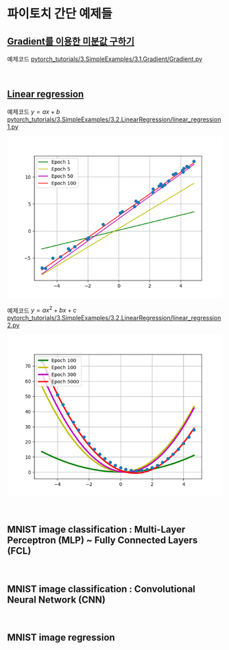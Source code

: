 
<br>

# 파이토치 간단 예제들

## [Gradient를 이용한 미분값 구하기](https://github.com/wooni-github/pytorch_tutorials/blob/main/3.SimpleExamples/3.1.Gradient/3.1.Gradient.md)
예제코드 [pytorch_tutorials/3.SimpleExamples/3.1.Gradient/Gradient.py](https://github.com/wooni-github/pytorch_tutorials/blob/main/3.SimpleExamples/3.1.Gradient/Gradient.py)

<br>

## [Linear regression](https://github.com/wooni-github/pytorch_tutorials/blob/main/3.SimpleExamples/3.2.LinearRegression/3.2.LinearRegression.md)
예제코드 $y = ax + b$ [pytorch_tutorials/3.SimpleExamples/3.2.LinearRegression/linear_regression1.py](https://github.com/wooni-github/pytorch_tutorials/blob/main/3.SimpleExamples/3.2.LinearRegression/linear_regression1.py)

![linear_regression1_image](3.2.LinearRegression/linear_regression1.png)

예제코드 $y = ax^2 + bx + c$ [pytorch_tutorials/3.SimpleExamples/3.2.LinearRegression/linear_regression2.py](https://github.com/wooni-github/pytorch_tutorials/blob/main/3.SimpleExamples/3.2.LinearRegression/linear_regression2.py)

![linear_regression2_image](3.2.LinearRegression/linear_regression2.png)

<br>

## MNIST image classification : **M**ulti-**L**ayer **P**erceptron (**MLP**) ~ **F**ully **C**onnected **L**ayers (**FCL**)

<br>

## MNIST image classification : **C**onvolutional **N**eural **N**etwork (**CNN**)

<br>

## MNIST image regression
